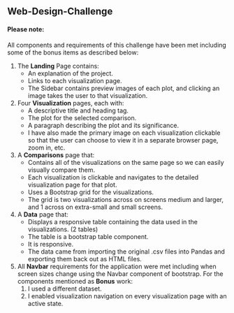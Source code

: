 ## Web-Design-Challenge

#### Please note:

All components and requirements of this challenge have been met including some of the bonus items as described below:
<br>
1)  The __Landing__ Page contains:
    * An explanation of the project.
    * Links to each visualization page. 
    * The Sidebar contains preview images of each plot, and clicking an image takes the user to that visualization.
2) Four __Visualization__ pages, each with:
   * A descriptive title and heading tag.
   * The plot for the selected comparison.
   * A paragraph describing the plot and its significance.
   * I have also made the primary image on each visualization clickable so that the user can choose to view it in a separate browser page, zoom in, etc.
3) A __Comparisons__ page that:
   * Contains all of the visualizations on the same page so we can easily visually compare them.
   * Each visualization is clickable and navigates to the detailed visualization page for that plot.
   * Uses a Bootstrap grid for the visualizations.
   * The grid is two visualizations across on screens medium and larger, and 1 across on extra-small and small screens.
4) A __Data__ page that:
   * Displays a responsive table containing the data used in the visualizations. (2 tables)
   * The table is a bootstrap table component.
   * It is responsive.
   * The data came from importing the original .csv files into Pandas and exporting them back out as HTML files. 
5) All __Navbar__ requirements for the application were met including when screen sizes change using the Navbar component of bootstrap.
   For the components mentioned as __Bonus__ work:
   1) I used a different dataset.
   2) I enabled visualization navigation on every visualization page with an active state.
   

